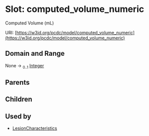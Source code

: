 
# Slot: computed_volume_numeric


Computed Volume (mL)

URI: [https://w3id.org/pcdc/model/computed_volume_numeric](https://w3id.org/pcdc/model/computed_volume_numeric)


## Domain and Range

None &#8594;  <sub>0..1</sub> [Integer](types/Integer.md)

## Parents


## Children


## Used by

 * [LesionCharacteristics](LesionCharacteristics.md)
